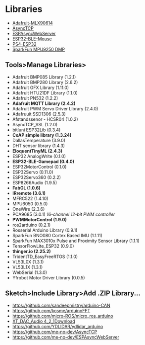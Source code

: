 # Libraries
* [Adafruit-MLX90614](https://github.com/adafruit/Adafruit-MLX90614-Library)
* [AsyncTCP](https://github.com/me-no-dev/AsyncTCP)
* [ESPAsyncWebServer](https://github.com/me-no-dev/ESPAsyncWebServer)
* [ESP32-BLE-Mouse](https://github.com/T-vK/ESP32-BLE-Mouse)
* [PS4-ESP32](https://github.com/aed3/PS4-esp32)
* [SparkFun MPU9250 DMP](https://github.com/sparkfun/SparkFun_MPU-9250-DMP_Arduino_Library)

## Tools>Manage Libraries>
* Adafruit BMP085 Library (1.2.1)
* Adafruit BMP280 Library (2.6.2)
* Adafruit GFX Library (1.11.0)
* Adafruit HTU21DF Library (1.1.0)
* Adafruit PN532 (1.2.2)
* **Adafruit MQTT Library (2.4.2)**
* Adafruit PWM Servo Driver Library (2.4.0)
* Adafruuit SSD1306 (2.5.3)
* Afstandssenor - HCSR04 (1.0.2)
* AsyncTCP_SSL (1.2.0)
* bitluni ESP32Lib (0.3.4)
* **CoAP simple library (1.3.24)**
* DallasTemperature (3.9.0)
* DHT sensor library (1.4.3)
* **EloquentTinyML (2.4.3)**
* ESP32 AnalogWrite (0.1.0)
* **ESP32-BLE-Gamepad (0.4.0)**
* ESP32MotorControl (0.1.0)
* ESP32Servo (0.11.0)
* ESP32Servo360 (0.2.2)
* ESP8266Audio (1.9.5)
* **FabGL (1.0.6)**
* **IRremote (3.6.1)**
* MFRC522 (1.4.10)
* MPU6050 (0.5.0)
* OneWire (2.3.6)
* PCA9685 (3.0.1) *16-channel 12-bit PWM controller*
* **PWMMotorControl (1.9.0)**
* ros2arduino (0.2.1)
* Rosserial Arduino Library (0.9.1)
* SparkFun BNO080 Cortex Based IMU (1.1.11)
* SparkFun MAX3010x Pulse and Proximity Sensor Library (1.1.1)
* TensorFlowLite_ESP32 (0.9.0)
* **thinger.io (2.25.2)**
* TridentTD_EasyFreeRTOS (1.1.0)
* VL53L0X (1.3.1)
* VL53L1X (1.3.1)
* WebSerial (1.3.0)
* Yfrobot Motor Driver Library (0.0.5)

## Sketch>Include Library>Add .ZIP Library... 
* https://github.com/sandeepmistry/arduino-CAN
* https://github.com/kosme/arduinoFFT
* https://github.com/micro-ROS/micro_ros_arduino
* [XT_DAC_Audio 4_2_1Download](https://www.xtronical.com/wp-content/uploads/2019/10/XT_DAC_Audio-4_2_1.zip)
* https://github.com/YDLIDAR/ydlidar_arduino
* https://github.com/me-no-dev/AsyncTCP
* https://github.com/me-no-dev/ESPAsyncWebServer

